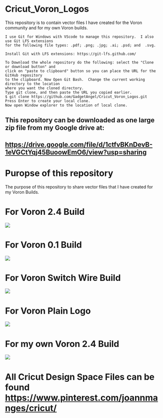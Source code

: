 # Cricut_Voron_Logos
This repository is to contain vector files I have created for the Voron community and for my own Voron builds.

```
I use Git for Windows with VScode to manage this repository.  I also use Git LFS extensions
for the following file types: .pdf; .png; .jpg; .ai; .psd; and  .svg.

Install Git with LFS extensions: https://git-lfs.github.com/

To Download the whole repository do the following: select the "Clone or download button" and
click on "paste to clipboard" button so you can place the URL for the GitHub repository
to the clipboard. Now Open Git Bash.  Change the current working directory to the location
where you want the cloned directory.
Type git clone, and then paste the URL you copied earlier.
$ git clone https://github.com/GadgetAngel/Cricut_Voron_Logos.git
Press Enter to create your local clone.
Now open Window explorer to the location of local clone.
```

## This repository can be downloaded as one large zip file from my Google drive at:
## https://drive.google.com/file/d/1ctfvBKnDevB-1eVGCtYqj45BuoowEmO6/view?usp=sharing

# Puropse of this repository

The purpose of this repository to share vector files that I have created for my Voron Builds.

# For Voron 2.4 Build

<img src="https://github.com/GadgetAngel/Cricut_Voron_Logos/blob/main/images/Cricut_Voron2.4Logo_BackPanel_1Layer.jpg?raw=true" />

# For Voron 0.1 Build

<img src="https://github.com/GadgetAngel/Cricut_Voron_Logos/blob/main/images/Cricut_Voron0.1or0.0_Logo_DeckPanel_1Layer_Height_5.6inxWidth_7.4in.png?raw=true" />

# For Voron Switch Wire Build

<img src="https://github.com/GadgetAngel/Cricut_Voron_Logos/blob/main/images/Cricut_VoronSW_Logo_RearPanel_1Layer_Height_12inxWidth_9.41in_Final.png?raw=true" />

# For Voron Plain Logo

<img src="https://github.com/GadgetAngel/Cricut_Voron_Logos/blob/main/images/Voron_Design_Plain_Logo.png?raw=true" />


# For my own Voron 2.4 Build

<img src="https://github.com/GadgetAngel/Cricut_Voron_Logos/blob/main/images/QueenWithPlainVoronLogo.png?raw=true" />

# All Cricut Design Space Files can be found https://www.pinterest.com/joannmanges/cricut/
